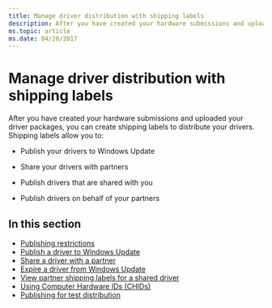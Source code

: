 ```yaml
---
title: Manage driver distribution with shipping labels
description: After you have created your hardware submissions and uploaded your driver packages, you can create shipping labels to distribute your drivers.
ms.topic: article
ms.date: 04/20/2017
---
```


# Manage driver distribution with shipping labels


After you have created your hardware submissions and uploaded your driver packages, you can create shipping labels to distribute your drivers. Shipping labels allow you to:

-   Publish your drivers to Windows Update

-   Share your drivers with partners

-   Publish drivers that are shared with you

-   Publish drivers on behalf of your partners

## In this section

-   [Publishing restrictions](publishing-restrictions.md)
-   [Publish a driver to Windows Update](publish-a-driver-to-windows-update.md)
-   [Share a driver with a partner](sharing-drivers-with-your-partners.md)
-   [Expire a driver from Windows Update](expire-a-driver-from-windows-update.md)
-   [View partner shipping labels for a shared driver](viewing-shipping-labels-for-your-shared-driver.md)
-   [Using Computer Hardware IDs (CHIDs)](using-chids.md)
-   [Publishing for test distribution](publishing-for-test-distribution.md)


 

 






